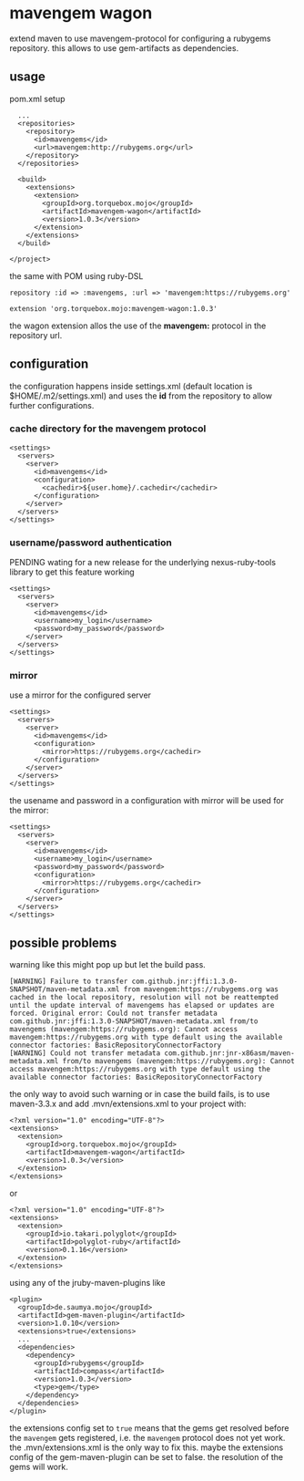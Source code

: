 # mavengem wagon

extend maven to use mavengem-protocol for configuring a rubygems
repository. this allows to use gem-artifacts as dependencies.

## usage

pom.xml setup

```
  ...
  <repositories>  
    <repository>
      <id>mavengems</id>
      <url>mavengem:http://rubygems.org</url>
    </repository>
  </repositories>
  
  <build>
    <extensions>
      <extension>
        <groupId>org.torquebox.mojo</groupId>
        <artifactId>mavengem-wagon</artifactId>
        <version>1.0.3</version>
      </extension>
    </extensions>
  </build>

</project>
```

the same with POM using ruby-DSL

```
repository :id => :mavengems, :url => 'mavengem:https://rubygems.org'

extension 'org.torquebox.mojo:mavengem-wagon:1.0.3'
```

the wagon extension allos the use of the **mavengem:** protocol in the
repository url.

## configuration

the configuration happens inside settings.xml (default location is
$HOME/.m2/settings.xml) and uses the **id** from the repository to
allow further configurations.

### cache directory for the mavengem protocol

```
<settings>
  <servers>
    <server>
      <id>mavengems</id>
      <configuration>
        <cachedir>${user.home}/.cachedir</cachedir>
      </configuration>
    </server>
  </servers>
</settings>
```

### username/password authentication

PENDING wating for a new release for the underlying nexus-ruby-tools
library to get this feature working

```
<settings>
  <servers>
    <server>
      <id>mavengems</id>
      <username>my_login</username>
      <password>my_password</password>
    </server>
  </servers>
</settings>
```

### mirror

use a mirror for the configured server

```
<settings>
  <servers>
    <server>
      <id>mavengems</id>
      <configuration>
        <mirror>https://rubygems.org</cachedir>
      </configuration>
    </server>
  </servers>
</settings>
```

the usename and password in a configuration with mirror will be used
for the mirror:

```
<settings>
  <servers>
    <server>
      <id>mavengems</id>
      <username>my_login</username>
      <password>my_password</password>
      <configuration>
        <mirror>https://rubygems.org</cachedir>
      </configuration>
    </server>
  </servers>
</settings>
```

## possible problems

warning like this might pop up but let the build pass.

```
[WARNING] Failure to transfer com.github.jnr:jffi:1.3.0-SNAPSHOT/maven-metadata.xml from mavengem:https://rubygems.org was cached in the local repository, resolution will not be reattempted until the update interval of mavengems has elapsed or updates are forced. Original error: Could not transfer metadata com.github.jnr:jffi:1.3.0-SNAPSHOT/maven-metadata.xml from/to mavengems (mavengem:https://rubygems.org): Cannot access mavengem:https://rubygems.org with type default using the available connector factories: BasicRepositoryConnectorFactory
[WARNING] Could not transfer metadata com.github.jnr:jnr-x86asm/maven-metadata.xml from/to mavengems (mavengem:https://rubygems.org): Cannot access mavengem:https://rubygems.org with type default using the available connector factories: BasicRepositoryConnectorFactory
```

the only way to avoid such warning or in case the build fails, is to use maven-3.3.x and add .mvn/extensions.xml to your project with:

```
<?xml version="1.0" encoding="UTF-8"?>
<extensions>
  <extension>
    <groupId>org.torquebox.mojo</groupId>
    <artifactId>mavengem-wagon</artifactId>
    <version>1.0.3</version>
  </extension>
</extensions>
```

or
```
<?xml version="1.0" encoding="UTF-8"?>
<extensions>
  <extension>
    <groupId>io.takari.polyglot</groupId>
    <artifactId>polyglot-ruby</artifactId>
    <version>0.1.16</version>
  </extension>
</extensions>
```

using any of the jruby-maven-plugins like
```
<plugin>
  <groupId>de.saumya.mojo</groupId>
  <artifactId>gem-maven-plugin</artifactId>
  <version>1.0.10</version>
  <extensions>true</extensions>
  ...
  <dependencies>
    <dependency>
      <groupId>rubygems</groupId>
      <artifactId>compass</artifactId>
      <version>1.0.3</version>
      <type>gem</type>
    </dependency>
  </dependencies>
</plugin>
```

the extensions config set to ```true``` means that the gems get resolved before the ```mavengem``` gets registered, i.e. the ```mavengem``` protocol does not yet work. the .mvn/extensions.xml is the only way to fix this. maybe the extensions config of the gem-maven-plugin can be set to false. the resolution of the gems will work.
